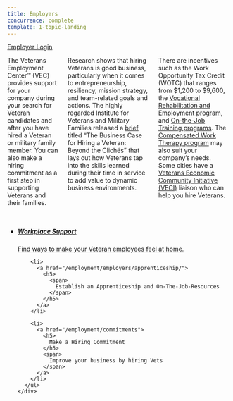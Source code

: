 ```yaml
---
title: Employers
concurrence: complete
template: 1-topic-landing
---
```

<div class="action-bar">
  <div class="row">
    <div class="small-12 columns">
      <a class="usa-button-primary" href="/employment/users/sign_in">Employer Login</a>
    </div>
  </div>
</div>

<div class="main" role="main" markdown="0">

<div class="section one" markdown="0">
<div class="primary" markdown="0">
<div class="row" markdown="0">
<div class="small-12 columns usa-content" markdown="1">

The Veterans Employment Center™ (VEC) provides support for your company during your search for Veteran candidates and after you have hired a Veteran or military family member. You can also make a hiring commitment as a first step in supporting Veterans and their families.

Research shows that hiring Veterans is good business, particularly when it comes to entrepreneurship, resiliency, mission strategy, and team-related goals and actions. The highly regarded Institute for Veterans and Military Families released a [brief](http://vets.syr.edu/wp-content/uploads/2014/07/TheBusinessCase7.14.pdf) titled “The Business Case for Hiring a Veteran: Beyond the Clichés” that lays out how Veterans tap into the skills learned during their time in service to add value to dynamic business environments. 

There are incentives such as the Work Opportunity Tax Credit (WOTC) that ranges from $1,200 to $9,600, the [Vocational Rehabilitation and Employment program](http://www.benefits.va.gov/vocrehab/index.asp), and [On-the-Job Training programs](/employment/employers/apprenticeship/). The [Compensated Work Therapy program](http://www.va.gov/health/cwt/) may also suit your company’s needs.  Some cities have a [Veterans Economic Community Initiative (VECI)](/employment/job-seekers/veci/) liaison who can help you hire Veterans. 

</div>
</div>
</div>

<div class="navigation">
  <div class="row">
    <div class="small-12 columns">
      <ul class="small-block-grid-1 medium-block-grid-3 cards small">
        <li>
          <a href="/employment/employers/support-veteran-employees/">
            <h5>
              Workplace Support
            </h5>
            <span>
              Find ways to make your Veteran employees feel at home.
            </span>
          </a>
        </li>  

        <li>
          <a href="/employment/employers/apprenticeship/">
            <h5>
              <span>
                Establish an Apprenticeship and On-The-Job-Resources
              </span>
            </h5>
          </a>
        </li>

        <li>
          <a href="/employment/commitments">
            <h5>
              Make a Hiring Commitment
            </h5>
            <span>
              Improve your business by hiring Vets
            </span>
          </a>
        </li>
      </ul>
    </div>
  </div>
</div>

</div>
</div>
